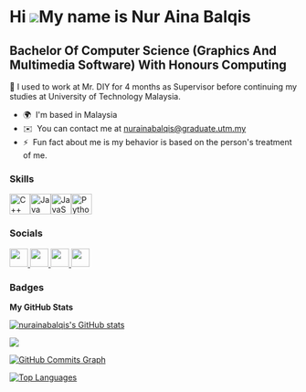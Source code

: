 Hi ![](https://user-images.githubusercontent.com/18350557/176309783-0785949b-9127-417c-8b55-ab5a4333674e.gif)My name is Nur Aina Balqis
=======================================================================================================================================

Bachelor Of Computer Science (Graphics And Multimedia Software) With Honours Computing
--------------------------------------------------------------------------------------

🔭 I used to work at Mr. DIY for 4 months as Supervisor before continuing my studies at University of Technology Malaysia.

* 🌍  I'm based in Malaysia
* ✉️  You can contact me at [nurainabalqis@graduate.utm.my](mailto:nurainabalqis@graduate.utm.my)
* ⚡  Fun fact about me is my behavior is based on the person's treatment of me.

### Skills


<p align="left">
<a href="https://docs.microsoft.com/en-us/cpp/?view=msvc-170" target="_blank" rel="noreferrer"><img src="https://raw.githubusercontent.com/danielcranney/readme-generator/main/public/icons/skills/cplusplus-colored.svg" width="36" height="36" alt="C++" /></a><a href="https://www.oracle.com/java/" target="_blank" rel="noreferrer"><img src="https://raw.githubusercontent.com/danielcranney/readme-generator/main/public/icons/skills/java-colored.svg" width="36" height="36" alt="Java" /></a><a href="https://developer.mozilla.org/en-US/docs/Web/JavaScript" target="_blank" rel="noreferrer"><img src="https://raw.githubusercontent.com/danielcranney/readme-generator/main/public/icons/skills/javascript-colored.svg" width="36" height="36" alt="JavaScript" /></a><a href="https://www.python.org/" target="_blank" rel="noreferrer"><img src="https://raw.githubusercontent.com/danielcranney/readme-generator/main/public/icons/skills/python-colored.svg" width="36" height="36" alt="Python" /></a>
</p>


### Socials

<p align="left"> <a href="https://www.github.com/nurainabalqis" target="_blank" rel="noreferrer"> <picture> <source media="(prefers-color-scheme: dark)" srcset="https://raw.githubusercontent.com/danielcranney/readme-generator/main/public/icons/socials/github-dark.svg" /> <source media="(prefers-color-scheme: light)" srcset="https://raw.githubusercontent.com/danielcranney/readme-generator/main/public/icons/socials/github.svg" /> <img src="https://raw.githubusercontent.com/danielcranney/readme-generator/main/public/icons/socials/github.svg" width="32" height="32" /> </picture> </a> <a href="http://www.instagram.com/nur_ainabalqis" target="_blank" rel="noreferrer"> <picture> <source media="(prefers-color-scheme: dark)" srcset="undefined" /> <source media="(prefers-color-scheme: light)" srcset="https://raw.githubusercontent.com/danielcranney/readme-generator/main/public/icons/socials/instagram.svg" /> <img src="https://raw.githubusercontent.com/danielcranney/readme-generator/main/public/icons/socials/instagram.svg" width="32" height="32" /> </picture> </a> <a href="https://www.youtube.com/@nurainabalqis4960" target="_blank" rel="noreferrer"> <picture> <source media="(prefers-color-scheme: dark)" srcset="undefined" /> <source media="(prefers-color-scheme: light)" srcset="https://raw.githubusercontent.com/danielcranney/readme-generator/main/public/icons/socials/youtube.svg" /> <img src="https://raw.githubusercontent.com/danielcranney/readme-generator/main/public/icons/socials/youtube.svg" width="32" height="32" /> </picture> </a> <a href="https://www.threads.net/@nur_ainabalqis" target="_blank" rel="noreferrer"> <picture> <source media="(prefers-color-scheme: dark)" srcset="https://raw.githubusercontent.com/danielcranney/readme-generator/main/public/icons/socials/threads-dark.svg" /> <source media="(prefers-color-scheme: light)" srcset="https://raw.githubusercontent.com/danielcranney/readme-generator/main/public/icons/socials/threads.svg" /> <img src="https://raw.githubusercontent.com/danielcranney/readme-generator/main/public/icons/socials/threads.svg" width="32" height="32" /> </picture> </a></p>

### Badges

<b>My GitHub Stats</b>

<a href="http://www.github.com/nurainabalqis"><img src="https://github-readme-stats.vercel.app/api?username=nurainabalqis&show_icons=true&hide=&count_private=true&title_color=14b8a6&text_color=ffffff&icon_color=22c55e&bg_color=365314&hide_border=true&show_icons=true" alt="nurainabalqis's GitHub stats" /></a>

<a href="http://www.github.com/nurainabalqis"><img src="https://github-readme-streak-stats.herokuapp.com/?user=nurainabalqis&stroke=ffffff&background=365314&ring=14b8a6&fire=14b8a6&currStreakNum=ffffff&currStreakLabel=14b8a6&sideNums=ffffff&sideLabels=ffffff&dates=ffffff&hide_border=true" /></a>

<a href="http://www.github.com/nurainabalqis"><img src="https://github-readme-activity-graph.cyclic.app/graph?username=nurainabalqis&bg_color=365314&color=ffffff&line=22c55e&point=ffffff&area_color=365314&area=true&hide_border=true&custom_title=GitHub%20Commits%20Graph" alt="GitHub Commits Graph" /></a>

<a href="https://github.com/nurainabalqis" align="left"><img src="https://github-readme-stats.vercel.app/api/top-langs/?username=nurainabalqis&langs_count=10&title_color=14b8a6&text_color=ffffff&icon_color=22c55e&bg_color=365314&hide_border=true&locale=en&custom_title=Top%20%Languages" alt="Top Languages" /></a>
